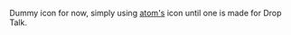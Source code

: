 Dummy icon for now, simply using [atom's](https://github.com/atom/atom) icon until one is made for Drop Talk.
